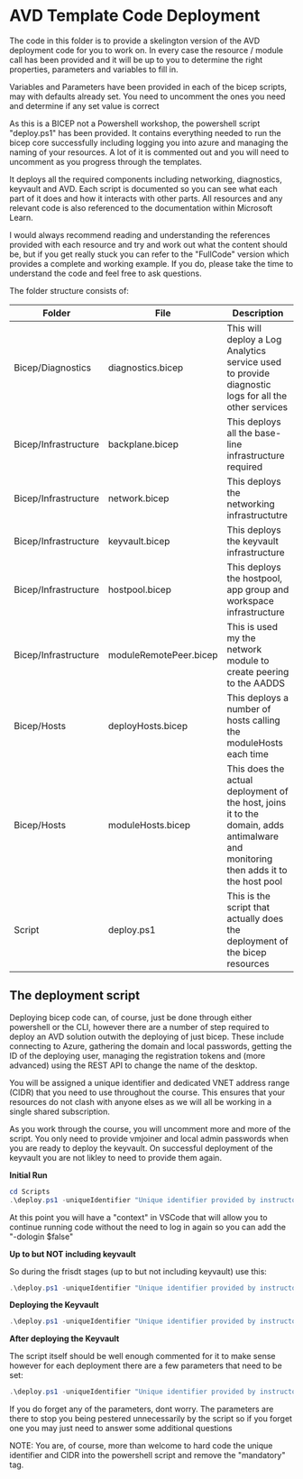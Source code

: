 # AVD Template Code Deployment

The code in this folder is to provide a skelington version of the AVD deployment code for you to work on.  In every case the resource / module call has been provided and it will be up to you to determine the right properties, parameters and variables to fill in.

Variables and Parameters have been provided in each of the bicep scripts, may with defaults already set.  You need to uncomment the ones you need and determine if any set value is correct

As this is a BICEP not a Powershell workshop, the powershell script "deploy.ps1" has been provided.  It contains everything needed to run the bicep core successfully including logging you into azure and managing the naming of your resources.  A lot of it is commented out and you will need to uncomment as you progress through the templates.

It deploys all the required components including networking, diagnostics, keyvault and AVD.  Each script is documented so you can see what each part of it does and how it interacts with other parts.  All resources and any relevant code is also referenced to the documentation within Microsoft Learn.

I would always recommend reading and understanding the references provided with each resource and try and work out what the content should be, but if you get really stuck you can refer to the "FullCode" version which provides a complete and working example.  If you do, please take the time to understand the code and feel free to ask questions.

The folder structure consists of:

| Folder | File | Description |
| --- | --- | --- |
| Bicep/Diagnostics | diagnostics.bicep | This will deploy a Log Analytics service used to provide diagnostic logs for all the other services |
| Bicep/Infrastructure | backplane.bicep | This deploys all the base-line infrastructure required |
| Bicep/Infrastructure | network.bicep | This deploys the networking infrastructutre |
| Bicep/Infrastructure | keyvault.bicep | This deploys the keyvault infrastructure |
| Bicep/Infrastructure | hostpool.bicep | This deploys the hostpool, app group and workspace infrastructure |
| Bicep/Infrastructure | moduleRemotePeer.bicep | This is used my the network module to create peering to the AADDS |
| Bicep/Hosts | deployHosts.bicep | This deploys a number of hosts calling the moduleHosts each time |
| Bicep/Hosts | moduleHosts.bicep | This does the actual deployment of the host, joins it to the domain, adds antimalware and monitoring then adds it to the host pool |
| Script | deploy.ps1 | This is the script that actually does the deployment of the bicep resources |

## The deployment script

Deploying bicep code can, of course, just be done through either powershell or the CLI, however there are a number of step required to deploy an AVD solution outwith the deploying of just bicep.  These include connecting to Azure, gathering the domain and local passwords, getting the ID of the deploying user, managing the registration tokens and (more advanced) using the REST API to change the name of the desktop.

You will be assigned a unique identifier and dedicated VNET address range (CIDR) that you need to use throughout the course.  This ensures that your resources do not clash with anyone elses as we will all be working in a single shared subscription.

As you work through the course, you will uncomment more and more of the script.  You only need to provide vmjoiner and local admin passwords when you are ready to deploy the keyvault.  On successful deployment of the keyvault you are not likley to need to provide them again.

**Initial Run**

```Powershell
cd Scripts
.\deploy.ps1 -uniqueIdentifier "Unique identifier provided by instructor" -avdVnetCIDR "provided CIDR" -updateVault $false
```

At this point you will have a "context" in VSCode that will allow you to continue running code without the need to log in again so you can add the "-dologin $false"

**Up to but NOT including keyvault**

So during the frisdt stages (up to but not including keyvault) use this:

```Powershell
.\deploy.ps1 -uniqueIdentifier "Unique identifier provided by instructor" -avdVnetCIDR "provided CIDR" -dologin $false -updateVault $false
```

**Deploying the Keyvault**

```Powershell
.\deploy.ps1 -uniqueIdentifier "Unique identifier provided by instructor" -avdVnetCIDR "provided CIDR" -dologin $false -updateVault $true
```

**After deploying the Keyvault**

The script itself should be well enough commented for it to make sense however for each deployment there are a few parameters that need to be set:

```Powershell
.\deploy.ps1 -uniqueIdentifier "Unique identifier provided by instructor" -avdVnetCIDR "provided CIDR" -dologin $false -updateVault $false
```

If you do forget any of the parameters, dont worry.  The parameters are there to stop you being pestered unnecessarily by the script so if you forget one you may just need to answer some additional questions

NOTE:  You are, of course, more than welcome to hard code the unique identifier and CIDR into the powershell script and remove the "mandatory" tag.